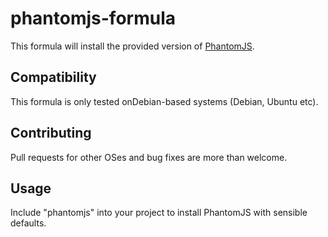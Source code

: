 # phantomjs-formula

This formula will install the provided version of [PhantomJS](http://phantomjs.org/).

## Compatibility

This formula is only tested onDebian-based systems (Debian, Ubuntu etc).

## Contributing

Pull requests for other OSes and bug fixes are more than welcome.

## Usage

Include "phantomjs" into your project to install PhantomJS with sensible defaults.
